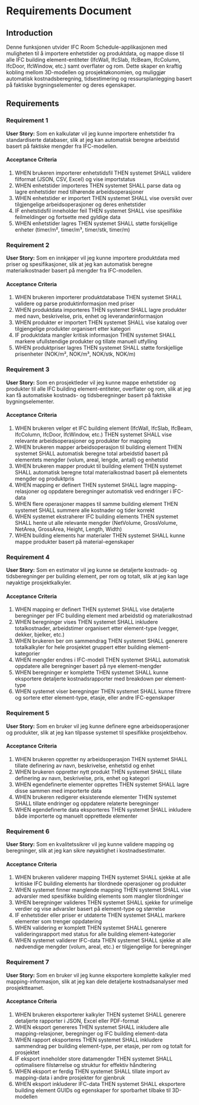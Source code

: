 # Requirements Document

## Introduction

Denne funksjonen utvider IFC Room Schedule-applikasjonen med muligheten til å importere enhetstider og produktdata, og mappe disse til alle IFC building element-entiteter (IfcWall, IfcSlab, IfcBeam, IfcColumn, IfcDoor, IfcWindow, etc.) samt overflater og rom. Dette skaper en kraftig kobling mellom 3D-modellen og prosjektøkonomien, og muliggjør automatisk kostnadsberegning, tidsestimering og ressursplanlegging basert på faktiske bygningselementer og deres egenskaper.

## Requirements

### Requirement 1

**User Story:** Som en kalkulatør vil jeg kunne importere enhetstider fra standardiserte databaser, slik at jeg kan automatisk beregne arbeidstid basert på faktiske mengder fra IFC-modellen.

#### Acceptance Criteria

1. WHEN brukeren importerer enhetstidsfil THEN systemet SHALL validere filformat (JSON, CSV, Excel) og vise importstatus
2. WHEN enhetstider importeres THEN systemet SHALL parse data og lagre enhetstider med tilhørende arbeidsoperasjoner
3. WHEN enhetstider er importert THEN systemet SHALL vise oversikt over tilgjengelige arbeidsoperasjoner og deres enhetstider
4. IF enhetstidsfil inneholder feil THEN systemet SHALL vise spesifikke feilmeldinger og fortsette med gyldige data
5. WHEN enhetstider lagres THEN systemet SHALL støtte forskjellige enheter (timer/m², timer/m³, timer/stk, timer/m)

### Requirement 2

**User Story:** Som en innkjøper vil jeg kunne importere produktdata med priser og spesifikasjoner, slik at jeg kan automatisk beregne materialkostnader basert på mengder fra IFC-modellen.

#### Acceptance Criteria

1. WHEN brukeren importerer produktdatabase THEN systemet SHALL validere og parse produktinformasjon med priser
2. WHEN produktdata importeres THEN systemet SHALL lagre produkter med navn, beskrivelse, pris, enhet og leverandørinformasjon
3. WHEN produkter er importert THEN systemet SHALL vise katalog over tilgjengelige produkter organisert etter kategori
4. IF produktdata mangler kritisk informasjon THEN systemet SHALL markere ufullstendige produkter og tillate manuell utfylling
5. WHEN produktpriser lagres THEN systemet SHALL støtte forskjellige prisenheter (NOK/m², NOK/m³, NOK/stk, NOK/m)

### Requirement 3

**User Story:** Som en prosjektleder vil jeg kunne mappe enhetstider og produkter til alle IFC building element-entiteter, overflater og rom, slik at jeg kan få automatiske kostnads- og tidsberegninger basert på faktiske bygningselementer.

#### Acceptance Criteria

1. WHEN brukeren velger et IFC building element (IfcWall, IfcSlab, IfcBeam, IfcColumn, IfcDoor, IfcWindow, etc.) THEN systemet SHALL vise relevante arbeidsoperasjoner og produkter for mapping
2. WHEN brukeren mapper arbeidsoperasjon til building element THEN systemet SHALL automatisk beregne total arbeidstid basert på elementets mengder (volum, areal, lengde, antall) og enhetstid
3. WHEN brukeren mapper produkt til building element THEN systemet SHALL automatisk beregne total materialkostnad basert på elementets mengder og produktpris
4. WHEN mapping er definert THEN systemet SHALL lagre mapping-relasjoner og oppdatere beregninger automatisk ved endringer i IFC-data
5. WHEN flere operasjoner mappes til samme building element THEN systemet SHALL summere alle kostnader og tider korrekt
6. WHEN systemet ekstraherer IFC building elements THEN systemet SHALL hente ut alle relevante mengder (NetVolume, GrossVolume, NetArea, GrossArea, Height, Length, Width)
7. WHEN building elements har materialer THEN systemet SHALL kunne mappe produkter basert på material-egenskaper

### Requirement 4

**User Story:** Som en estimator vil jeg kunne se detaljerte kostnads- og tidsberegninger per building element, per rom og totalt, slik at jeg kan lage nøyaktige prosjektkalkyler.

#### Acceptance Criteria

1. WHEN mapping er definert THEN systemet SHALL vise detaljerte beregninger per IFC building element med arbeidstid og materialkostnad
2. WHEN beregninger vises THEN systemet SHALL inkludere totalkostnader, arbeidstimer organisert etter element-type (vegger, dekker, bjelker, etc.)
3. WHEN brukeren ber om sammendrag THEN systemet SHALL generere totalkalkyler for hele prosjektet gruppert etter building element-kategorier
4. WHEN mengder endres i IFC-modell THEN systemet SHALL automatisk oppdatere alle beregninger basert på nye element-mengder
5. WHEN beregninger er komplette THEN systemet SHALL kunne eksportere detaljerte kostnadsrapporter med breakdown per element-type
6. WHEN systemet viser beregninger THEN systemet SHALL kunne filtrere og sortere etter element-type, etasje, eller andre IFC-egenskaper

### Requirement 5

**User Story:** Som en bruker vil jeg kunne definere egne arbeidsoperasjoner og produkter, slik at jeg kan tilpasse systemet til spesifikke prosjektbehov.

#### Acceptance Criteria

1. WHEN brukeren oppretter ny arbeidsoperasjon THEN systemet SHALL tillate definering av navn, beskrivelse, enhetstid og enhet
2. WHEN brukeren oppretter nytt produkt THEN systemet SHALL tillate definering av navn, beskrivelse, pris, enhet og kategori
3. WHEN egendefinerte elementer opprettes THEN systemet SHALL lagre disse sammen med importerte data
4. WHEN brukeren redigerer eksisterende elementer THEN systemet SHALL tillate endringer og oppdatere relaterte beregninger
5. WHEN egendefinerte data eksporteres THEN systemet SHALL inkludere både importerte og manuelt opprettede elementer

### Requirement 6

**User Story:** Som en kvalitetssikrer vil jeg kunne validere mapping og beregninger, slik at jeg kan sikre nøyaktighet i kostnadsestimater.

#### Acceptance Criteria

1. WHEN brukeren validerer mapping THEN systemet SHALL sjekke at alle kritiske IFC building elements har tilordnede operasjoner og produkter
2. WHEN systemet finner manglende mapping THEN systemet SHALL vise advarsler med spesifikke building elements som mangler tilordninger
3. WHEN beregninger valideres THEN systemet SHALL sjekke for urimelige verdier og vise advarsler basert på element-type og størrelse
4. IF enhetstider eller priser er utdaterte THEN systemet SHALL markere elementer som trenger oppdatering
5. WHEN validering er komplett THEN systemet SHALL generere valideringsrapport med status for alle building element-kategorier
6. WHEN systemet validerer IFC-data THEN systemet SHALL sjekke at alle nødvendige mengder (volum, areal, etc.) er tilgjengelige for beregninger

### Requirement 7

**User Story:** Som en bruker vil jeg kunne eksportere komplette kalkyler med mapping-informasjon, slik at jeg kan dele detaljerte kostnadsanalyser med prosjektteamet.

#### Acceptance Criteria

1. WHEN brukeren eksporterer kalkyler THEN systemet SHALL generere detaljerte rapporter i JSON, Excel eller PDF-format
2. WHEN eksport genereres THEN systemet SHALL inkludere alle mapping-relasjoner, beregninger og IFC building element-data
3. WHEN rapport eksporteres THEN systemet SHALL inkludere sammendrag per building element-type, per etasje, per rom og totalt for prosjektet
4. IF eksport inneholder store datamengder THEN systemet SHALL optimalisere filstørrelse og struktur for effektiv håndtering
5. WHEN eksport er ferdig THEN systemet SHALL tillate import av mapping-data i andre prosjekter for gjenbruk
6. WHEN eksport inkluderer IFC-data THEN systemet SHALL eksportere building element GUIDs og egenskaper for sporbarhet tilbake til 3D-modellen